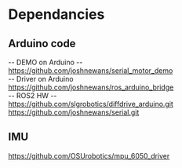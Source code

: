 # Dependancies
## Arduino code
-- DEMO on Arduino -- \
https://github.com/joshnewans/serial_motor_demo \
-- Driver on Arduino \
https://github.com/joshnewans/ros_arduino_bridge \
-- ROS2 HW -- \
https://github.com/slgrobotics/diffdrive_arduino.git \
https://github.com/joshnewans/serial.git 
## IMU
https://github.com/OSUrobotics/mpu_6050_driver
